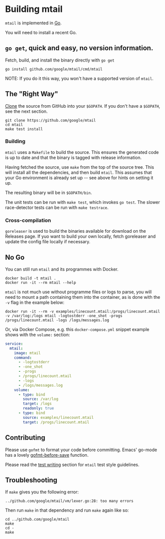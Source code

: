 # Building mtail

`mtail` is implemented in [Go](http://golang.org).

You will need to install a recent Go.


## `go get`, quick and easy, no version information.

Fetch, build, and install the binary directly with `go get`

`go install github.com/google/mtail/cmd/mtail`

NOTE: If you do it this way, you won't have a supported version of `mtail`.

## The "Right Way"

[Clone](http://github.com/google/mtail) the source from GitHub into your `$GOPATH`.  If you don't have a `$GOPATH`, see the next section.

```
git clone https://github.com/google/mtail
cd mtail
make test install
```

### Building

`mtail` uses a `Makefile` to build the source.  This ensures the generated code is up to date and that the binary is tagged with release information.

Having fetched the source, use `make` from the top of the source tree.  This will install all the dependencies, and then build `mtail`.  This assumes that your Go environment is already set up -- see above for hints on setting it up.

The resulting binary will be in `$GOPATH/bin`.

The unit tests can be run with `make test`, which invokes `go test`.  The slower race-detector tests can be run with `make testrace`.

### Cross-compilation

`goreleaser` is used to build the binaries available for download on the Releases page.  If yuo want to build your own locally, fetch goreleaser and update the config file locally if necessary.

## No Go

You can still run `mtail` and its programmes with Docker.

```
docker build -t mtail .
docker run -it --rm mtail --help
```

`mtail` is not much use without programme files or logs to parse, you will need to mount a path containing them into the container, as is done with the `-v` flag in the example below:

```
docker run -it --rm -v examples/linecount.mtail:/progs/linecount.mtail -v /var/log:/logs mtail -logtostderr -one_shot -progs /progs/linecount.mtail -logs /logs/messages.log
```

Or, via Docker Compose, e.g. this `docker-compose.yml` snippet example shows with the `volume:` section:

```yaml
service:
  mtail:
    image: mtail
    command:
      - -logtostderr
      - -one_shot
      - -progs
      - /progs/linecount.mtail
      - -logs
      - /logs/messages.log
    volume:
      - type: bind
        source: /var/log
        target: /logs
        readonly: true
      - type: bind
        source: examples/linecount.mtail
        target: /progs/linecount.mtail
```

## Contributing

Please use `gofmt` to format your code before committing.  Emacs' go-mode has a lovely [gofmt-before-save](http://golang.org/misc/emacs/go-mode.el) function.

Please read the [test writing](Testing.md#test-writing) section for `mtail` test style guidelines.

## Troubleshooting

If `make` gives you the following error:

```
../github.com/google/mtail/vm/lexer.go:28: too many errors
```

Then run `make` in that dependency and run `make` again like so:

```
cd ../github.com/google/mtail
make
cd -
make
```
